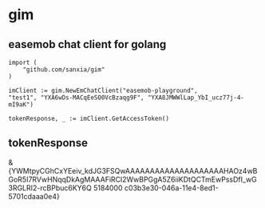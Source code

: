 # gim
easemob chat client for golang
---

```
import (
    "github.com/sanxia/gim"
)

imClient := gim.NewEmChatClient("easemob-playground",
"test1", "YXA6wDs-MACqEeSO0VcBzaqg9F", "YXA8JMWWlLap_YbI_ucz77j-4-mI9aK")

tokenResponse, _ := imClient.GetAccessToken()
```

tokenResponse
---
&{YWMtpyCGhCxYEeiv_kdJG3FSQwAAAAAAAAAAAAAAAAAAAAHAOz4wBGoR5I7RVwHNqqDkAgMAAAFiRCl2WwBPGgA5Z6iiKDtQCTmEwPssDfI_wG3RGLRI2-rcBPbuc6KY6Q 5184000 c03b3e30-046a-11e4-8ed1-5701cdaaa0e4}

